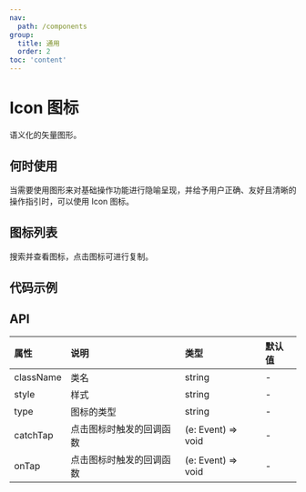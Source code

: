 ```yaml
---
nav:
  path: /components
group:
  title: 通用
  order: 2
toc: 'content'
---
```


# Icon 图标

<code src="../../docs/components/compatibility.tsx" inline="true"></code>

语义化的矢量图形。

## 何时使用

当需要使用图形来对基础操作功能进行隐喻呈现，并给予用户正确、友好且清晰的操作指引时，可以使用 Icon 图标。

## 图标列表

搜索并查看图标，点击图标可进行复制。

<Icon></Icon>

## 代码示例

<code src='pages/Icon/index' noChangeButton></code>


## API

| 属性       | 说明                       | 类型                       | 默认值 |
| :--------- | :------------------------- | :------------------------- | :----- |
| className  | 类名                       | string                     | -      |
| style      | 样式                       | string                     | -      |
| type       | 图标的类型                 | string                     | -      |
| catchTap   | 点击图标时触发的回调函数   | (e: Event) => void         | -      |
| onTap      | 点击图标时触发的回调函数   | (e: Event) => void         | -      |
